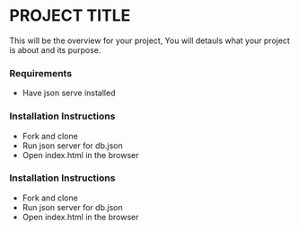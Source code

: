 # PROJECT TITLE
This will be the overview for your project, You will detauls what your project is about and its purpose. 

### Requirements
* Have json serve installed

### Installation Instructions
* Fork and clone
* Run json server for db.json
* Open index.html in the browser

### Installation Instructions
* Fork and clone
* Run json server for db.json
* Open index.html in the browser
